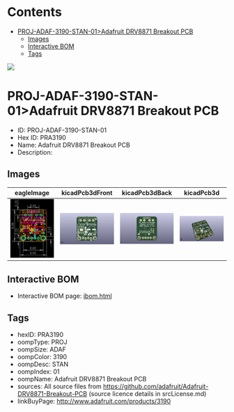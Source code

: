



Contents
========

* [PROJ-ADAF-3190-STAN-01>Adafruit DRV8871 Breakout PCB](#proj-adaf-3190-stan-01adafruit-drv8871-breakout-pcb)
	* [Images](#images)
	* [Interactive BOM](#interactive-bom)
	* [Tags](#tags)
  
![][im]
# PROJ-ADAF-3190-STAN-01>Adafruit DRV8871 Breakout PCB

- ID: PROJ-ADAF-3190-STAN-01
- Hex ID: PRA3190
- Name: Adafruit DRV8871 Breakout PCB
- Description: 

## Images
  
  

|eagleImage|kicadPcb3dFront|kicadPcb3dBack|kicadPcb3d|
| :---: | :---: | :---: | :---: |
|[![eagleImage](eagleImage_140.png)](eagleImage_600.png)|[![kicadPcb3dFront](kicadPcb3dFront_140.png)](kicadPcb3dFront_600.png)|[![kicadPcb3dBack](kicadPcb3dBack_140.png)](kicadPcb3dBack_600.png)|[![kicadPcb3d](kicadPcb3d_140.png)](kicadPcb3d_600.png)|

## Interactive BOM

- Interactive BOM page: [ibom.html](kicad/bom/ibom.html)

## Tags

- hexID: PRA3190
- oompType: PROJ
- oompSize: ADAF
- oompColor: 3190
- oompDesc: STAN
- oompIndex: 01
- oompName: Adafruit DRV8871 Breakout PCB
- sources: All source files from https://github.com/adafruit/Adafruit-DRV8871-Breakout-PCB (source licence details in srcLicense.md)
- linkBuyPage: http://www.adafruit.com/products/3190



[im]: kicadPcb3d_450.png
